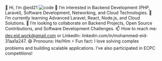 👋 Hi, I’m @eid21
![code](https://github.com/user-attachments/assets/f47b8871-595f-43f8-a0cf-74679fd2757a)
👀 I’m interested in Backend Development (PHP, Laravel), Software Development, Networking, and Cloud Technologies.
🌱 I’m currently learning Advanced Laravel, React, Node.js, and Cloud Solutions.
💞️ I’m looking to collaborate on Backend Projects, Open Source Contributions, and Software Development Challenges.
📫 How to reach me: dev.eid.work@gmail.com or LinkedIn: linkedin.com/in/mohammed-eid-31aa1a247.
😄 Pronouns: He/Him
⚡ Fun fact: I love solving complex problems and building scalable applications. I’ve also participated in ECPC competitions!
<!---
eid21/eid21 is a ✨ special ✨ repository because its `README.md` (this file) appears on your GitHub profile.
You can click the Preview link to take a look at your changes.
--->
